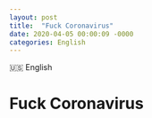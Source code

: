 ```yaml
---
layout: post
title:  "Fuck Coronavirus"
date: 2020-04-05 00:00:09 -0000
categories: English
---
```


<span class="lag-tag">🇺🇸 English</span>
<h1 class="h-lg">Fuck Coronavirus</h1>
